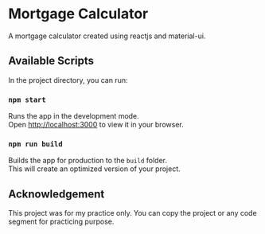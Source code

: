 Mortgage Calculator
===================

A mortgage calculator created using reactjs and material-ui.


## Available Scripts

In the project directory, you can run:

### `npm start`

Runs the app in the development mode.\
Open [http://localhost:3000](http://localhost:3000) to view it in your browser.

### `npm run build`

Builds the app for production to the `build` folder.\
This will create an optimized version of your project.

## Acknowledgement

This project was for my practice only. You can copy the project or any code segment for practicing purpose.
